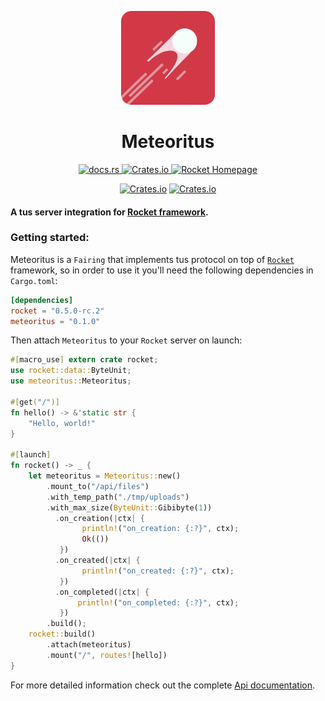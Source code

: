 <p align="center">
    <img src="assets/logo-boxed-rounded.png" width="150" />
</p>

<h1 align="center">Meteoritus</h1>

<div align="center">
<a href="https://docs.rs/meteoritus" align="center">
    <img alt="docs.rs" src="https://img.shields.io/docsrs/meteoritus">
</a>

<a href="https://crates.io/crates/meteoritus" align="center">
    <img alt="Crates.io" src="https://img.shields.io/crates/v/meteoritus">
</a>

<a href="https://rocket.rs" align="center">
    <img alt="Rocket Homepage" src="https://img.shields.io/badge/web-rocket.rs-red?style=flat&label=https&colorB=d33847">
</a>

[![Crates.io](https://img.shields.io/crates/d/meteoritus)](https://crates.io/crates/meteoritus)
[![Crates.io](https://img.shields.io/crates/l/meteoritus)](https://crates.io/crates/meteoritus)
</div>

#### A tus server integration for [Rocket framework](https://rocket.rs/).

### Getting started:
Meteoritus is a `Fairing` that implements tus protocol on top of [`Rocket`](https://rocket.rs) framework, so in order to use it you'll need the following dependencies in `Cargo.toml`:

```toml
[dependencies]
rocket = "0.5.0-rc.2"
meteoritus = "0.1.0"
```

Then attach `Meteoritus` to your `Rocket` server on launch:

```rust
#[macro_use] extern crate rocket;
use rocket::data::ByteUnit;
use meteoritus::Meteoritus;

#[get("/")]
fn hello() -> &'static str {
    "Hello, world!"
}

#[launch]
fn rocket() -> _ {
    let meteoritus = Meteoritus::new()
        .mount_to("/api/files")
        .with_temp_path("./tmp/uploads")
        .with_max_size(ByteUnit::Gibibyte(1))
          .on_creation(|ctx| {
                println!("on_creation: {:?}", ctx);
                Ok(())
           })
          .on_created(|ctx| {
                println!("on_created: {:?}", ctx);
           })
          .on_completed(|ctx| {
               println!("on_completed: {:?}", ctx);
           })
        .build();
    rocket::build()
        .attach(meteoritus)
        .mount("/", routes![hello])
}
```

For more detailed information check out the complete [Api documentation](https://docs.rs/meteoritus/).
